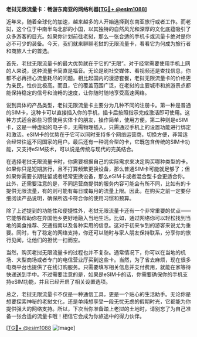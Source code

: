 **老挝无限流量卡：畅游东南亚的网络利器[[TG💪+ @esim1088](https://t.me/s/esim1088)]**

近年来，随着全球化的加速，越来越多的人开始选择到东南亚旅行或者工作。而老挝，这个位于中南半岛北部的小国，以其独特的自然风光和深厚的文化底蕴吸引了众多游客的目光。如果你计划前往老挝，那么一张合适的手机卡或流量卡绝对是你必不可少的装备。今天，我们就来聊聊老挝的无限流量卡，看看它为何成为旅行者和商旅人士的首选。

首先，老挝无限流量卡的最大优势就在于它的“无限”。对于经常需要使用手机上网的人来说，这种流量卡简直是福音。无论是刷社交媒体、看视频还是查找信息，你都不必再担心流量耗尽的问题。相比起国内的漫游套餐，老挝无限流量卡的价格更为亲民，性价比极高。而且，它的覆盖范围广泛，在老挝的主要城市和旅游景点都能保持稳定的信号和流畅的速度，让你随时随地享受高速网络。

说到具体的产品类型，老挝无限流量卡主要分为几种不同的注册卡。第一种是普通的SIM卡，这种卡可以直接插入你的手机，插卡后按照指示完成激活即可使用。这种方式适合那些习惯使用实体卡的朋友，操作简单，使用方便。第二种则是eSIM卡，这是一种虚拟的电子卡，无需物理插入，只需通过手机上的设置功能进行绑定和激活。eSIM卡的优势在于它可以同时支持多个网络运营商，切换方便，非常适合经常往返不同国家的用户。最后还有一种混合型的卡，它既包含传统的SIM卡功能，又支持eSIM技术，可以说是传统与现代的完美结合。

在选择老挝无限流量卡时，你需要根据自己的实际需求来决定购买哪种类型的卡。如果你只是短期旅行，且不打算频繁更换设备，那么普通SIM卡可能就足够了；但如果你需要长期驻留或者经常更换设备，那么eSIM卡或者混合型卡会更适合你。此外，还需要注意的是，不同运营商提供的服务内容可能会有所不同，比如有的卡提供无限流量，有的则可能有每日或每月的流量上限。因此，在购买之前一定要仔细阅读产品说明，确保所选卡符合你的使用习惯和预算。

除了上述提到的功能性和便捷性外，老挝无限流量卡还有一个非常重要的优点——它能够帮助你在异国他乡更好地融入当地生活。比如，通过网络你可以轻松找到当地的美食推荐、交通指南以及各种实用的信息。这对于初来乍到的游客来说尤为重要。同时，有了稳定的网络支持，你还可以随时与家人朋友保持联系，分享你的旅行见闻，让他们的担忧一扫而空。

当然，购买老挝无限流量卡的过程也并不复杂。通常情况下，你可以在当地的机场、大型商场或者专门的电信营业厅买到这些卡。当然，为了省去麻烦，现在很多电商平台也提供了在线订购服务。只需要填写相关信息并支付费用，就能在家等待快递送到手中。不过需要注意的是，如果是eSIM卡的话，你需要确保你的手机支持eSIM功能，并且已经开启了相关设置选项。

总之，老挝无限流量卡不仅是一种通信工具，更是一个贴心的生活助手。无论你是想要探索神秘的老挝文化，还是单纯想享受一段无忧无虑的假期时光，它都能为你提供强大的网络支持。所以，下次当你准备踏上老挝的土地时，请别忘了为自己准备一张合适的流量卡哦！相信它会成为你旅途中的得力伙伴。

[[TG💪+ @esim1088](https://t.me/s/esim1088) ![Image](https://i.postimg.cc/4NQfJmqS/Snipaste-2025-05-13-00-14-12.png)]